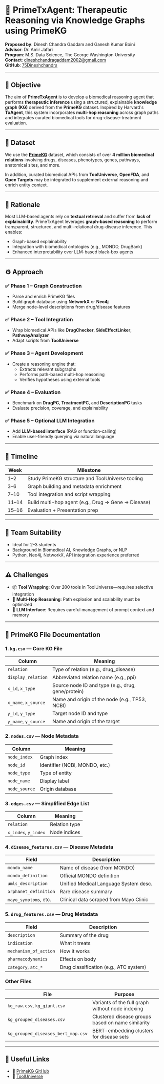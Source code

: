 
# 📘 PrimeTxAgent: Therapeutic Reasoning via Knowledge Graphs using PrimeKG

**Proposed by**: Dinesh Chandra Gaddam and Ganesh Kumar Boini  
**Advisor**: Dr. Amir Jafari  
**Program**: M.S. Data Science, The George Washington University  
**Contact**: [dineshchandragaddam2002@gmail.com](mailto:dineshchandragaddam2002@gmail.com)  
**GitHub**: [75Dineshchandra](https://github.com/75Dineshchandra)

---

## 🎯 Objective

The aim of **PrimeTxAgent** is to develop a biomedical reasoning agent that performs **therapeutic inference** using a structured, explainable **knowledge graph (KG)** derived from the **PrimeKG** dataset. Inspired by Harvard's **TxAgent**, this system incorporates **multi-hop reasoning** across graph paths and integrates curated biomedical tools for drug-disease-treatment evaluation.

---

## 🧬 Dataset

We use the [**PrimeKG**](https://github.com/mims-harvard/PrimeKG) dataset, which consists of over **4 million biomedical relations** involving drugs, diseases, phenotypes, genes, pathways, anatomical sites, and more.

In addition, curated biomedical APIs from **ToolUniverse**, **OpenFDA**, and **Open Targets** may be integrated to supplement external reasoning and enrich entity context.

---

## 🤖 Rationale

Most LLM-based agents rely on **textual retrieval** and suffer from **lack of explainability**. PrimeTxAgent leverages **graph-based reasoning** to perform transparent, structured, and multi-relational drug-disease inference. This enables:

- Graph-based explainability
- Integration with biomedical ontologies (e.g., MONDO, DrugBank)
- Enhanced interpretability over LLM-based black-box agents

---

## ⚙️ Approach

### ✅ Phase 1 – Graph Construction
- Parse and enrich PrimeKG files
- Build graph database using **NetworkX** or **Neo4j**
- Merge node-level descriptions from drug/disease features

### ✅ Phase 2 – Tool Integration
- Wrap biomedical APIs like **DrugChecker**, **SideEffectLinker**, **PathwayAnalyzer**
- Adapt scripts from **ToolUniverse**

### ✅ Phase 3 – Agent Development
- Create a reasoning engine that:
  - Extracts relevant subgraphs
  - Performs path-based multi-hop reasoning
  - Verifies hypotheses using external tools

### ✅ Phase 4 – Evaluation
- Benchmark on **DrugPC**, **TreatmentPC**, and **DescriptionPC** tasks
- Evaluate precision, coverage, and explainability

### ✅ Phase 5 – Optional LLM Integration
- Add **LLM-based interface** (RAG or function-calling)
- Enable user-friendly querying via natural language

---

## 📅 Timeline

| Week  | Milestone                                           |
| ----- | --------------------------------------------------- |
| 1–2   | Study PrimeKG structure and ToolUniverse tooling    |
| 3–6   | Graph building and metadata enrichment              |
| 7–10  | Tool integration and script wrapping                |
| 11–14 | Build multi-hop agent (e.g., Drug → Gene → Disease) |
| 15–16 | Evaluation + Presentation prep                      |

---

## 👥 Team Suitability

- Ideal for 2–3 students
- Background in Biomedical AI, Knowledge Graphs, or NLP
- Python, Neo4j, NetworkX, API integration experience preferred

---

## ⚠️ Challenges

- 📦 **Tool Wrapping**: Over 200 tools in ToolUniverse—requires selective integration
- 🔁 **Multi-Hop Reasoning**: Path explosion and scalability must be optimized
- 🧠 **LLM Interface**: Requires careful management of prompt context and memory

---

## 📂 PrimeKG File Documentation

### 1. `kg.csv` — Core KG File

| Column               | Meaning                                                |
| -------------------- | ------------------------------------------------------ |
| `relation`           | Type of relation (e.g., drug_disease)                 |
| `display_relation`   | Abbreviated relation name (e.g., ppi)                  |
| `x_id`, `x_type`     | Source node ID and type (e.g., drug, gene/protein)     |
| `x_name`, `x_source` | Name and origin of the node (e.g., TP53, NCBI)         |
| `y_id`, `y_type`     | Target node ID and type                                |
| `y_name`, `y_source` | Name and origin of the target                          |

### 2. `nodes.csv` — Node Metadata

| Column        | Meaning                        |
| ------------- | ------------------------------ |
| `node_index`  | Graph index                    |
| `node_id`     | Identifier (NCBI, MONDO, etc.) |
| `node_type`   | Type of entity                 |
| `node_name`   | Display label                  |
| `node_source` | Origin database                |

### 3. `edges.csv` — Simplified Edge List

| Column               | Meaning       |
| -------------------- | ------------- |
| `relation`           | Relation type |
| `x_index`, `y_index` | Node indices  |

### 4. `disease_features.csv` — Disease Metadata

| Field                 | Description                            |
| --------------------- | -------------------------------------- |
| `mondo_name`          | Name of disease (from MONDO)           |
| `mondo_definition`    | Official MONDO definition              |
| `umls_description`    | Unified Medical Language System desc.  |
| `orphanet_definition` | Rare disease summary                   |
| `mayo_symptoms`, etc. | Clinical data scraped from Mayo Clinic |

### 5. `drug_features.csv` — Drug Metadata

| Field                 | Description                            |
| --------------------- | -------------------------------------- |
| `description`         | Summary of the drug                    |
| `indication`          | What it treats                         |
| `mechanism_of_action` | How it works                           |
| `pharmacodynamics`    | Effects on body                        |
| `category`, `atc_*`   | Drug classification (e.g., ATC system) |

### Other Files

| File                               | Purpose                                           |
| ---------------------------------- | ------------------------------------------------- |
| `kg_raw.csv`, `kg_giant.csv`       | Variants of the full graph without node indexing  |
| `kg_grouped_diseases.csv`          | Clustered disease groups based on name similarity |
| `kg_grouped_diseases_bert_map.csv` | BERT-embedding clusters for disease sets          |

---

## 🔗 Useful Links

- 📘 [PrimeKG GitHub](https://github.com/mims-harvard/PrimeKG)
- 🧪 [ToolUniverse](https://github.com/mims-harvard/ToolUniverse)
